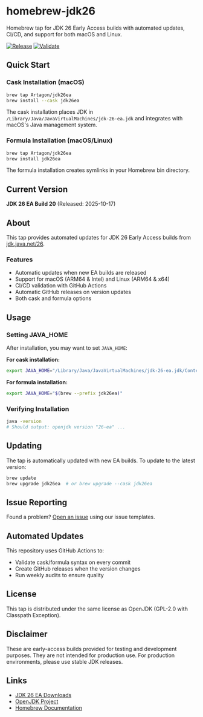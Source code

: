 # homebrew-jdk26

Homebrew tap for JDK 26 Early Access builds with automated updates, CI/CD, and support for both macOS and Linux.

[![Release](https://github.com/Artagon/homebrew-jdk26ea/actions/workflows/release.yml/badge.svg)](https://github.com/Artagon/homebrew-jdk26ea/actions/workflows/release.yml)
[![Validate](https://github.com/Artagon/homebrew-jdk26ea/actions/workflows/validate.yml/badge.svg)](https://github.com/Artagon/homebrew-jdk26ea/actions/workflows/validate.yml)

## Quick Start

### Cask Installation (macOS)

```bash
brew tap Artagon/jdk26ea
brew install --cask jdk26ea
```

The cask installation places JDK in `/Library/Java/JavaVirtualMachines/jdk-26-ea.jdk` and integrates with macOS's Java management system.

### Formula Installation (macOS/Linux)

```bash
brew tap Artagon/jdk26ea
brew install jdk26ea
```

The formula installation creates symlinks in your Homebrew bin directory.

## Current Version

**JDK 26 EA Build 20** (Released: 2025-10-17)

## About

This tap provides automated updates for JDK 26 Early Access builds from [jdk.java.net/26](https://jdk.java.net/26/).

### Features

- Automatic updates when new EA builds are released
- Support for macOS (ARM64 & Intel) and Linux (ARM64 & x64)
- CI/CD validation with GitHub Actions
- Automatic GitHub releases on version updates
- Both cask and formula options

## Usage

### Setting JAVA_HOME

After installation, you may want to set `JAVA_HOME`:

**For cask installation:**
```bash
export JAVA_HOME="/Library/Java/JavaVirtualMachines/jdk-26-ea.jdk/Contents/Home"
```

**For formula installation:**
```bash
export JAVA_HOME="$(brew --prefix jdk26ea)"
```

### Verifying Installation

```bash
java -version
# Should output: openjdk version "26-ea" ...
```

## Updating

The tap is automatically updated with new EA builds. To update to the latest version:

```bash
brew update
brew upgrade jdk26ea  # or brew upgrade --cask jdk26ea
```

## Issue Reporting

Found a problem? [Open an issue](https://github.com/Artagon/homebrew-jdk26ea/issues/new/choose) using our issue templates.

## Automated Updates

This repository uses GitHub Actions to:
- Validate cask/formula syntax on every commit
- Create GitHub releases when the version changes
- Run weekly audits to ensure quality

## License

This tap is distributed under the same license as OpenJDK (GPL-2.0 with Classpath Exception).

## Disclaimer

These are early-access builds provided for testing and development purposes. They are not intended for production use. For production environments, please use stable JDK releases.

## Links

- [JDK 26 EA Downloads](https://jdk.java.net/26/)
- [OpenJDK Project](https://openjdk.org/)
- [Homebrew Documentation](https://docs.brew.sh/)
